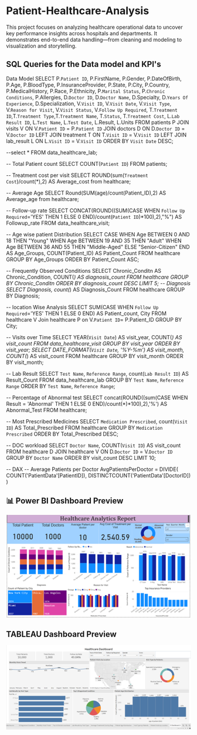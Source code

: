 # Patient-Healthcare-Analysis
This project focuses on analyzing healthcare operational data to uncover key performance insights across hospitals and departments. It demonstrates end-to-end data handling—from cleaning and modeling to visualization and storytelling.

## SQL Queries for the Data model and KPI's

Data Model 
SELECT P.`Patient ID`, P.FirstName,  P.Gender, P.DateOfBirth, P.Age, P.BloodType, P.InsuranceProvider, 
 P.State, P.City, P.Country, P.MedicalHistory, P.Race, P.Ethnicity, P.`Marital Status`, P.`Chronic Conditions`, 
 P.Allergies, D.`Doctor ID`, D.`Doctor Name`, D.Specialty, D.`Years Of Experience`, D.Specialization,
 V.`Visit ID`, V.`Visit Date`, V.`Visit Type`, V.`Reason for Visit`, V.`Visit Status`, V.`Follow Up Required`,
 T.`Treatment ID`,T.`Treatment Type`,T.`Treatment Name`, T.`Status`, T.`Treatment Cost`,
 L.`Lab Result ID`, L.`Test Name`, L.`Test Date`, L.Result, L.Units
 FROM patients P
 JOIN visits V ON V.`Patient ID` = P.`Patient ID` 
 JOIN doctors D ON D.`Doctor ID` = V.`Doctor ID`
 LEFT JOIN treatment T ON T.`Visit ID` = V.`Visit ID`
 LEFT JOIN lab_result L ON L.`Visit ID` = V.`Visit ID`
 ORDER BY `Visit Date` DESC;
 
 --select * FROM data_healthcare_lab;
 
 -- Total Patient count 
 SELECT COUNT(`Patient ID`) FROM patients;
 
 -- Treatment cost per visit 
SELECT ROUND(sum(`Treatment Cost`)/count(*),2) AS Average_cost from healthcare;
 
 -- Average Age
 SELECT Round(SUM(age)/count(Patient_ID),2) AS Average_age from healthcare;
 
-- Follow-up rate
SELECT CONCAT(ROUND((SUM(CASE WHEN `Follow Up Required`='YES' THEN 1 ELSE 0 END)/count(`Patient ID`)*100),2),"%") AS Followup_rate FROM data_healthcare_visit;

-- Age wise patient Distribution 
SELECT CASE 
 WHEN Age BETWEEN 0 AND 18 THEN "Young" 
 WHEN Age BETWEEN 19 AND 35 THEN "Adult" 
 WHEN Age BETWEEN 36 AND 55 THEN "Middle-Aged"
 ELSE "Senior-Citizen"
 END AS Age_Groups, COUNT(Patient_ID) AS Patient_Count FROM healthcare
 GROUP BY Age_Groups ORDER BY Patient_Count ASC;
 
-- Frequently Observed Conditions
SELECT Chronic_Conditn AS Chronic_Condition, COUNT(*) AS diagnosis_count
FROM healthcare
GROUP BY Chronic_Conditn
ORDER BY diagnosis_count DESC
LIMIT 5;
-- Diagnosis 
SELECT Diagnosis, count(*) AS Diagnosis_Count FROM healthcare 
GROUP BY Diagnosis;

-- location Wise Analysis
SELECT SUM(CASE WHEN `Follow Up Required`='YES' THEN 1 ELSE 0 END) AS Patient_count, City 
FROM healthcare V Join healthcare P on V.`Patient ID`= P.Patient_ID GROUP BY City; 

-- Visits over Time
SELECT 
    YEAR(`Visit Date`) AS visit_year,
    COUNT(*) AS visit_count
FROM data_healthcare_visit
GROUP BY visit_year
ORDER BY visit_year;
SELECT 
    DATE_FORMAT(`Visit Date`, '%Y-%m') AS visit_month,
    COUNT(*) AS visit_count
FROM healthcare
GROUP BY visit_month
ORDER BY visit_month;

-- Lab Result 
SELECT `Test Name`, `Reference Range`, count(`Lab Result ID`) AS Result_Count 
FROM data_healthcare_lab 
GROUP BY `Test Name`, `Reference Range`
ORDER BY `Test Name`, `Reference Range`;

-- Percentage of Abnormal test
SELECT 
concat(ROUND((sum(CASE WHEN Result = 'Abnormal' THEN 1 ELSE 0 END)/count(*)*100),2),'%') 
AS Abnormal_Test FROM healthcare;

-- Most Prescribed Medicines 
SELECT `Medication Prescribed`, count(`Visit ID`) AS Total_Prescribed 
FROM healthcare GROUP BY `Medication Prescribed`
ORDER BY Total_Prescribed DESC;

-- DOC workload
SELECT 
    `Doctor Name`,
    COUNT(`Visit ID`) AS visit_count
FROM healthcare D 
JOIN healthcare V 
ON D.`Doctor ID` = V.`Doctor ID`
GROUP BY `Doctor Name`
ORDER BY visit_count DESC
LIMIT 10;

-- DAX 
-- Average Patients per Doctor
AvgPatientsPerDoctor = 
DIVIDE(
    COUNT('PatientData'[PatientID]),
    DISTINCTCOUNT('PatientData'[DoctorID])
)
## 📊 Power BI Dashboard Preview

![Power BI Dashboard](Images/Healthcare_Analysis_report.png)

## TABLEAU Dashboard Preview
![Tableau Dashboard](Images/Healthcare_Analysis_report_Tablue.png)
